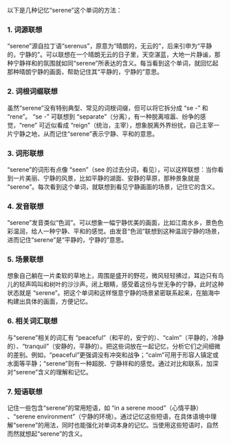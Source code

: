 以下是几种记忆“serene”这个单词的方法：

### 1. 词源联想
“serene”源自拉丁语“serenus”，原意为“晴朗的，无云的”，后来引申为“平静的，宁静的”。可以联想在一个晴朗无云的日子里，天空湛蓝，大地一片静谧，那种宁静祥和的氛围就如同“serene”所表达的含义。每当看到这个单词，就回忆起那种晴朗宁静的画面，帮助记住其“平静的，宁静的”意思。

### 2. 词根词缀联想
虽然“serene”没有特别典型、常见的词根词缀，但可以将它拆分成 “se -” 和 “rene”。 “se -” 可联想到 “separate”（分离），有一种脱离喧嚣、纷争的感觉，“rene” 可近似看成 “reign”（统治，主宰），想象脱离外界纷扰，自己主宰一片宁静之地，从而记住“serene”表示宁静、平和的意思。

### 3. 词形联想
“serene”的词形有点像 “seen”（see 的过去分词，看见），可以这样联想：当你看到一片美丽、宁静的风景，比如平静的湖面、安静的草原，那种景象就是 “serene”。每次看到这个单词，就联想到看见宁静画面的场景，记住它的含义。

### 4. 发音联想
“serene”发音类似“色润”。可以想象一幅宁静优美的画面，比如江南水乡，景色色彩温润，给人一种宁静、平和的感觉。由发音“色润”联想到这种温润宁静的场景，进而记住“serene”是“平静的，宁静的”意思。

### 5. 场景联想
想象自己躺在一片柔软的草地上，周围是盛开的野花，微风轻轻拂过，耳边只有鸟儿的轻声鸣叫和树叶的沙沙声。闭上眼睛，感受着这份与世无争的宁静，此时这种状态就是 “serene”。把这个单词和这样惬意宁静的场景紧密联系起来，在脑海中构建出具体的画面，方便记忆。

### 6. 相关词汇联想
与“serene”相关的词汇有 “peaceful”（和平的，安宁的）、“calm”（平静的，冷静的）、“tranquil”（安静的，平静的）。把这些词放在一起记忆，分析它们之间细微的差别。例如，“peaceful”更强调没有冲突和战争；“calm”可用于形容人镇定或水面等平静；“serene”则有一种超脱、宁静祥和的感觉。通过对比和联系，加深对“serene”含义的理解和记忆。

### 7. 短语联想
记住一些包含“serene”的常用短语，如 “in a serene mood”（心情平静） 、“serene environment”（宁静的环境）。通过记忆这些短语，在具体语境中理解“serene”的用法，同时也能强化对单词本身的记忆。当使用这些短语时，自然而然就想起“serene”的含义。 